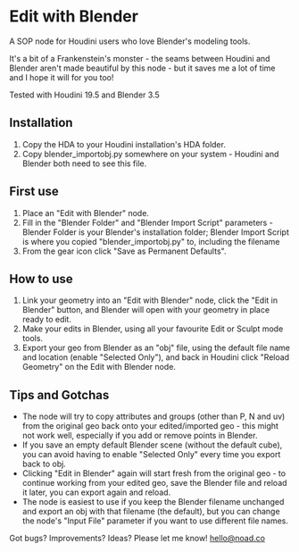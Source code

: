 # Edit with Blender
A SOP node for Houdini users who love Blender's modeling tools.

It's a bit of a Frankenstein's monster - the seams between Houdini and Blender aren't made beautiful by this node - but it saves me a lot of time and I hope it will for you too!

Tested with Houdini 19.5 and Blender 3.5

## Installation
1) Copy the HDA to your Houdini installation's HDA folder.
2) Copy blender_importobj.py somewhere on your system - Houdini and Blender both need to see this file.

## First use
1) Place an "Edit with Blender" node.
2) Fill in the "Blender Folder" and "Blender Import Script" parameters - Blender Folder is your Blender's installation folder; Blender Import Script is where you copied "blender_importobj.py" to, including the filename
3) From the gear icon click "Save as Permanent Defaults".

## How to use
1) Link your geometry into an "Edit with Blender" node, click the "Edit in Blender" button, and Blender will open with your geometry in place ready to edit.
2) Make your edits in Blender, using all your favourite Edit or Sculpt mode tools.
3) Export your geo from Blender as an "obj" file, using the default file name and location (enable "Selected Only"), and back in Houdini click "Reload Geometry" on the Edit with Blender node.

## Tips and Gotchas
- The node will try to copy attributes and groups (other than P, N and uv) from the original geo back onto your edited/imported geo - this might not work well, especially if you add or remove points in Blender.
- If you save an empty default Blender scene (without the default cube), you can avoid having to enable "Selected Only" every time you export back to obj.
- Clicking "Edit in Blender" again will start fresh from the original geo - to continue working from your edited geo, save the Blender file and reload it later, you can export again and reload.
- The node is easiest to use if you keep the Blender filename unchanged and export an obj with that filename (the default), but you can change the node's "Input File" parameter if you want to use different file names.

Got bugs? Improvements? Ideas? Please let me know! hello@noad.co
